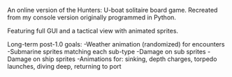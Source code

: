 An online version of the Hunters: U-boat solitaire board game. Recreated from my console version originally programmed in Python.

Featuring full GUI and a tactical view with animated sprites.

Long-term post-1.0 goals:
-Weather animation (randomized) for encounters
-Submarine sprites matching each sub-type
-Damage on sub sprites
-Damage on ship sprites
-Animations for: sinking, depth charges, torpedo launches, diving deep, returning to port

